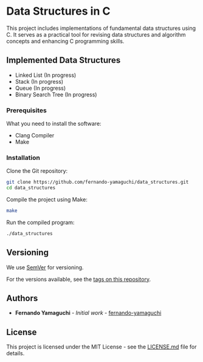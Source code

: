 # Data Structures in C

This project includes implementations of fundamental data structures using C. It serves as a practical tool for revising data structures and algorithm concepts and enhancing C programming skills.

## Implemented Data Structures

- Linked List (In progress)
- Stack (In progress)
- Queue (In progress)
- Binary Search Tree (In progress)

### Prerequisites

What you need to install the software:

- Clang Compiler
- Make

### Installation

Clone the Git repository:

```bash
git clone https://github.com/fernando-yamaguchi/data_structures.git
cd data_structures
```

Compile the project using Make:

```bash
make
```

Run the compiled program:

```bash
./data_structures
```

## Versioning

We use [SemVer](http://semver.org/) for versioning. 

For the versions available, see the [tags on this repository](https://github.com/fernando-yamaguchi/data_structures/tags).

## Authors

* **Fernando Yamaguchi** - *Initial work* - [fernando-yamaguchi](https://github.com/fernando-yamaguchi)

## License

This project is licensed under the MIT License - see the [LICENSE.md](LICENSE.md) file for details.
